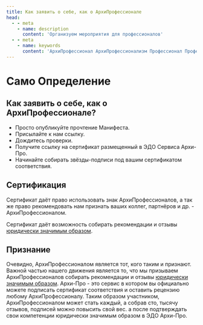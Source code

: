 ```yaml
---
title: Как заявить о себе, как о АрхиПрофессионале
head:
  - - meta
    - name: description
      content: 'Организуем мероприятия для профессионалов'
  - - meta
    - name: keywords 
      content: 'АрхиПрофессионал АрхиПрофессионализм Профессионал Профессионализм'
---
```


# Само Определение

## Как заявить о себе, как о АрхиПрофессионале?

- Просто опубликуйте прочтение Манифеста. 
- Присылайте к нам ссылку.
- Дождитесь проверки.
- Получите ссылку на сертификат размещенный в ЭДО Сервиса Архи-Про.
- Начинайте собирать звёзды-подписи под вашим сертификатом соответствия.

## Сертификация

Cертификат даёт право использовать знак АрхиПрофессионалов, а так же право рекомендовать нам признать ваших коллег, партнёров и др. -  АрхиПрофессионалом.

Cертификат даёт возможность собирать рекомендации и отзывы [юридически значимым образом](https://arhi-pro.ru/#%D1%8E%D1%80%D0%B8%D0%B4%D0%B8%D1%87%D0%B5%D1%81%D0%BA%D0%B8-%D0%B7%D0%BD%D0%B0%D1%87%D0%B8%D0%BC%D1%8B%D0%BC-%D0%BE%D0%B1%D1%80%D0%B0%D0%B7%D0%BE%D0%BC).

        
## Признание

Очевидно, АрхиПрофессионалом является тот, кого таким и признают. Важной частью нашего движения является то, что мы призываем АрхиПрофессионалов собирать рекомендации и отзывы [юридически значимым образом](https://arhi-pro.ru/#%D1%8E%D1%80%D0%B8%D0%B4%D0%B8%D1%87%D0%B5%D1%81%D0%BA%D0%B8-%D0%B7%D0%BD%D0%B0%D1%87%D0%B8%D0%BC%D1%8B%D0%BC-%D0%BE%D0%B1%D1%80%D0%B0%D0%B7%D0%BE%D0%BC). Архи-Про - это сервис в котором вы официально можете подписать сертификат соответствия и оставить рецензию любому АрхиПрофессионалу. Таким образом участником, АрхиПрофессионалом может стать каждый, а собрав сто, тысячу отзывов, подписей можно повысить свой вес. а после подтверждать свои компетенции юридически значимым образом в ЭДО Архи-Про.

